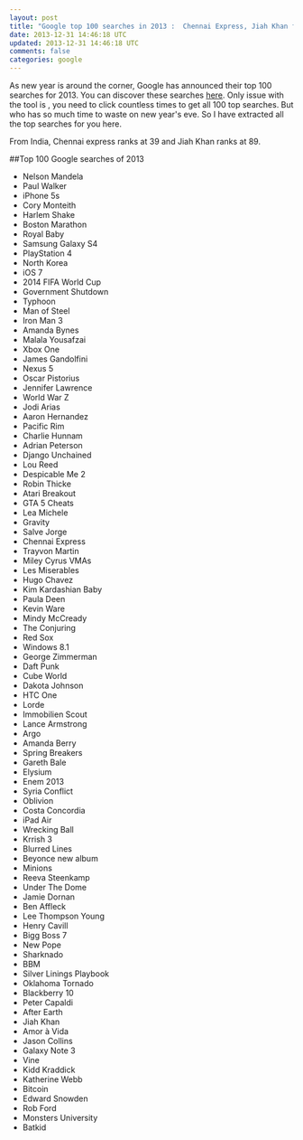 ```yaml
---
layout: post
title: "Google top 100 searches in 2013 :  Chennai Express, Jiah Khan from India, makes into the list"
date: 2013-12-31 14:46:18 UTC
updated: 2013-12-31 14:46:18 UTC
comments: false
categories: google
---
```


As new year is around the corner, Google has announced their top 100 searches for 2013. You can discover these searches [here](http://www.google.com/trends/topcharts?zg=full). Only issue with the tool is , you need to click countless times to get all 100 top searches. But who has so much time to waste on new year's eve. So I have extracted all the top searches for you here.

From India, Chennai express ranks at 39 and Jiah Khan ranks at 89.

##Top 100 Google searches of 2013

* Nelson Mandela
* Paul Walker
* iPhone 5s
* Cory Monteith
* Harlem Shake
* Boston Marathon
* Royal Baby
* Samsung Galaxy S4
* PlayStation 4
* North Korea
* iOS 7
* 2014 FIFA World Cup
* Government Shutdown
* Typhoon
* Man of Steel
* Iron Man 3
* Amanda Bynes
* Malala Yousafzai
* Xbox One
* James Gandolfini
* Nexus 5
* Oscar Pistorius
* Jennifer Lawrence
* World War Z
* Jodi Arias
* Aaron Hernandez
* Pacific Rim
* Charlie Hunnam
* Adrian Peterson
* Django Unchained
* Lou Reed
* Despicable Me 2
* Robin Thicke
* Atari Breakout
* GTA 5 Cheats
* Lea Michele
* Gravity
* Salve Jorge
* Chennai Express
* Trayvon Martin
* Miley Cyrus VMAs
* Les Miserables
* Hugo Chavez
* Kim Kardashian Baby
* Paula Deen
* Kevin Ware
* Mindy McCready
* The Conjuring
* Red Sox
* Windows 8.1
* George Zimmerman
* Daft Punk
* Cube World
* Dakota Johnson
* HTC One
* Lorde
* Immobilien Scout
* Lance Armstrong
* Argo
* Amanda Berry
* Spring Breakers
* Gareth Bale
* Elysium
* Enem 2013
* Syria Conflict
* Oblivion
* Costa Concordia
* iPad Air
* Wrecking Ball
* Krrish 3
* Blurred Lines
* Beyonce new album
* Minions
* Reeva Steenkamp
* Under The Dome
* Jamie Dornan
* Ben Affleck
* Lee Thompson Young
* Henry Cavill
* Bigg Boss 7
* New Pope
* Sharknado
* BBM
* Silver Linings Playbook
* Oklahoma Tornado
* Blackberry 10
* Peter Capaldi
* After Earth
* Jiah Khan
* Amor à Vida
* Jason Collins
* Galaxy Note 3
* Vine
* Kidd Kraddick
* Katherine Webb
* Bitcoin
* Edward Snowden
* Rob Ford
* Monsters University
* Batkid
